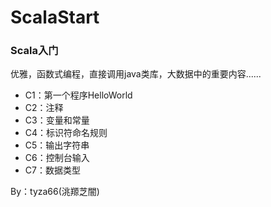 # ScalaStart
### Scala入门

优雅，函数式编程，直接调用java类库，大数据中的重要内容......

- C1：第一个程序HelloWorld
- C2：注释
- C3：变量和常量
- C4：标识符命名规则
- C5：输出字符串
- C6：控制台输入
- C7：数据类型

By：tyza66(洮羱芝闇)
